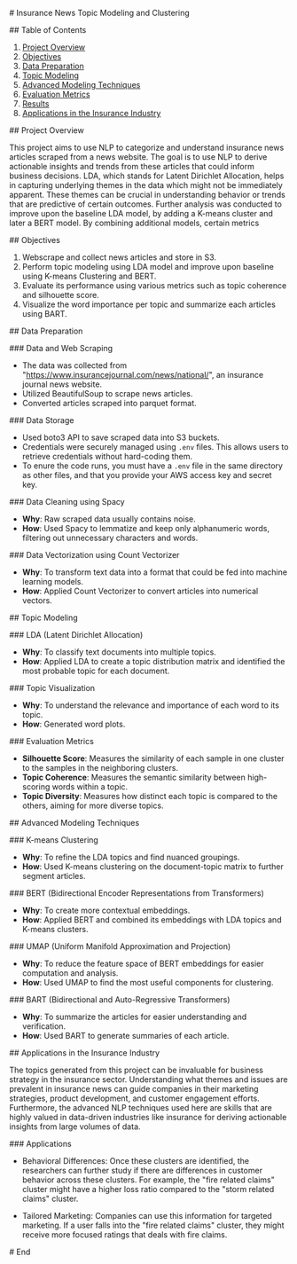 \# Insurance News Topic Modeling and Clustering

\## Table of Contents

1. [Project Overview](\#project-overview)
2. [Objectives](\#objectives)
3. [Data Preparation](\#data-preparation)
4. [Topic Modeling](\#topic-modeling)
5. [Advanced Modeling Techniques](\#advanced-modeling-techniques)
6. [Evaluation Metrics](\#evaluation-metrics)
7. [Results](/#results)
8. [Applications in the Insurance Industry](\#applications-in-the-insurance-industry)

\## Project Overview

This project aims to use NLP to categorize and understand insurance news articles scraped from a news website. The goal is to use NLP to derive actionable insights and trends from these articles that could inform business decisions. LDA, which stands for Latent Dirichlet Allocation, helps in capturing underlying themes in the data which might not be immediately apparent. These themes can be crucial in understanding behavior or trends that are predictive of certain outcomes. Further analysis was conducted to improve upon the baseline LDA model, by adding a K-means cluster and later a BERT model. By combining additional models, certain metrics 

\## Objectives

1. Webscrape and collect news articles and store in S3.
2. Perform topic modeling using LDA model and improve upon baseline using K-means Clustering and BERT.
3. Evaluate its performance using various metrics such as topic coherence and silhouette score.
4. Visualize the word importance per topic and summarize each articles using BART.

\## Data Preparation

\### Data and Web Scraping

* The data was collected from "https://www.insurancejournal.com/news/national/", an insurance journal news website. 
* Utilized BeautifulSoup to scrape news articles.
* Converted articles scraped into parquet format.

\### Data Storage

* Used boto3 API to save scraped data into S3 buckets.
* Credentials were securely managed using `.env` files. This allows users to retrieve credentials without hard-coding them.
* To enure the code runs, you must have a `.env` file in the same directory as other files, and that you provide your AWS access key and secret key.

\### Data Cleaning using Spacy

* **Why**: Raw scraped data usually contains noise.
* **How**: Used Spacy to lemmatize and keep only alphanumeric words, filtering out unnecessary characters and words.

\### Data Vectorization using Count Vectorizer

* **Why**: To transform text data into a format that could be fed into machine learning models.
* **How**: Applied Count Vectorizer to convert articles into numerical vectors.

\## Topic Modeling

\### LDA (Latent Dirichlet Allocation)

* **Why**: To classify text documents into multiple topics.
* **How**: Applied LDA to create a topic distribution matrix and identified the most probable topic for each document.

\### Topic Visualization

* **Why**: To understand the relevance and importance of each word to its topic.
* **How**: Generated word plots.

\### Evaluation Metrics

* **Silhouette Score**: Measures the similarity of each sample in one cluster to the samples in the neighboring clusters.
* **Topic Coherence**: Measures the semantic similarity between high-scoring words within a topic.
* **Topic Diversity**: Measures how distinct each topic is compared to the others, aiming for more diverse topics.

\## Advanced Modeling Techniques

\### K-means Clustering

* **Why**: To refine the LDA topics and find nuanced groupings.
* **How**: Used K-means clustering on the document-topic matrix to further segment articles.

\### BERT (Bidirectional Encoder Representations from Transformers)

* **Why**: To create more contextual embeddings.
* **How**: Applied BERT and combined its embeddings with LDA topics and K-means clusters.

\### UMAP (Uniform Manifold Approximation and Projection)

* **Why**: To reduce the feature space of BERT embeddings for easier computation and analysis.
* **How**: Used UMAP to find the most useful components for clustering.

\### BART (Bidirectional and Auto-Regressive Transformers)

* **Why**: To summarize the articles for easier understanding and verification.
* **How**: Used BART to generate summaries of each article.

\## Applications in the Insurance Industry

The topics generated from this project can be invaluable for business strategy in the insurance sector. Understanding what themes and issues are prevalent in insurance news can guide companies in their marketing strategies, product development, and customer engagement efforts. Furthermore, the advanced NLP techniques used here are skills that are highly valued in data-driven industries like insurance for deriving actionable insights from large volumes of data.

\### Applications

* Behavioral Differences: Once these clusters are identified, the researchers can further study if there are differences in customer behavior across these clusters. For example, the "fire related claims" cluster might have a higher loss ratio compared to the "storm related claims" cluster.

* Tailored Marketing: Companies can use this information for targeted marketing. If a user falls into the "fire related claims" cluster, they might receive more focused ratings that deals with fire claims.



\# End
